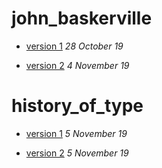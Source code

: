 # john_baskerville
- [version 1](https://ellenmcelroyixd.github.io/john_baskerville/baskerville.html)
*28 October 19*

- [version 2](https://ellenmcelroyixd.github.io/john_baskerville/baskerville2.html)
*4 November 19*

# history_of_type
- [version 1](https://ellenmcelroyixd.github.io/history_of_type/history1.html)
*5 November 19*

- [version 2](https://ellenmcelroyixd.github.io/history_of_type/history2.html)
*5 November 19*

